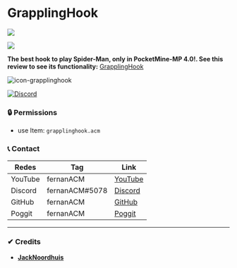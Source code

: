 # GrapplingHook
[![](https://poggit.pmmp.io/shield.state/GrapplingHook)](https://poggit.pmmp.io/p/GrapplingHook)

[![](https://poggit.pmmp.io/shield.api/GrapplingHook)](https://poggit.pmmp.io/p/GrapplingHook)

**The best hook to play Spider-Man, only in PocketMine-MP 4.0!. See this review to see its functionality:** [GrapplingHook](https://www.youtube.com/watch?v=9ALqOhq6Xkg&t=27s&ab_channel=fernanACM)

![icon-grapplinghook](https://user-images.githubusercontent.com/83558341/169100954-a8ced538-3b3c-4eaf-bb85-b19fdf663dc4.png)

<a href="https://discord.gg/YyE9XFckqb"><img src="https://img.shields.io/discord/837701868649709568?label=discord&color=7289DA&logo=discord" alt="Discord" /></a>

### 🔒 Permissions

- use Item: ```grapplinghook.acm```

### 📞 Contact 

| Redes | Tag | Link |
|-------|-------------|------|
| YouTube | fernanACM | [YouTube](https://www.youtube.com/channel/UC-M5iTrCItYQBg5GMuX5ySw) | 
| Discord | fernanACM#5078 | [Discord](https://discord.gg/YyE9XFckqb) |
| GitHub | fernanACM | [GitHub](https://github.com/fernanACM)
| Poggit | fernanACM | [Poggit](https://poggit.pmmp.io/ci/fernanACM)
****

### ✔ Credits
* **[JackNoordhuis](https://github.com/JackNoordhuis)**

